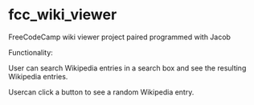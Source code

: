 # fcc_wiki_viewer
FreeCodeCamp wiki viewer project paired programmed with Jacob

Functionality:

User can search Wikipedia entries in a search box and see the resulting Wikipedia entries.

Usercan click a button to see a random Wikipedia entry.
